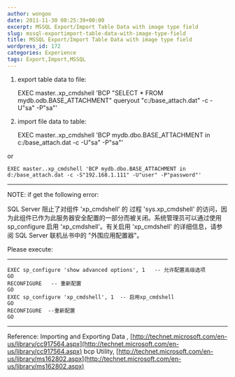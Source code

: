 ```yaml
---
author: wongoo
date: 2011-11-30 08:25:39+00:00
excerpt: MSSQL Export/Import Table Data with image type field
slug: mssql-exportimport-table-data-with-image-type-field
title: MSSQL Export/Import Table Data with image type field
wordpress_id: 172
categories: Experience
tags: Export,Import,MSSQL
---
```


1. export table data to file:


    EXEC master..xp_cmdshell 'BCP "SELECT * FROM mydb.odb.BASE_ATTACHMENT" queryout "c:/base_attach.dat" -c -U"sa" -P"sa"'


2. import file data to table:


    EXEC master..xp_cmdshell 'BCP mydb.dbo.BASE_ATTACHMENT in c:/base_attach.dat -c -U"sa" -P"sa"'

or

    EXEC master..xp_cmdshell 'BCP mydb.dbo.BASE_ATTACHMENT in d:/base_attach.dat -c -S"192.168.1.111" -U"user" -P"password"'






* * *



NOTE: if get the following error:

SQL Server 阻止了对组件 'xp_cmdshell' 的 过程 'sys.xp_cmdshell' 的访问，因为此组件已作为此服务器安全配置的一部分而被关闭。系统管理员可以通过使用 sp_configure 启用 'xp_cmdshell'。有关启用 'xp_cmdshell' 的详细信息，请参阅 SQL Server 联机丛书中的 "外围应用配置器"。

Please execute:



* * *




    EXEC sp_configure 'show advanced options', 1   -- 允许配置高级选项
    GO
    RECONFIGURE   -- 重新配置
    GO
    EXEC sp_configure 'xp_cmdshell', 1  -- 启用xp_cmdshell
    GO
    RECONFIGURE  --重新配置
    GO




* * *



Reference:
Importing and Exporting Data , [http://technet.microsoft.com/en-us/library/cc917564.aspx](http://technet.microsoft.com/en-us/library/cc917564.aspx)
bcp Utility, [http://technet.microsoft.com/en-us/library/ms162802.aspx](http://technet.microsoft.com/en-us/library/ms162802.aspx)
